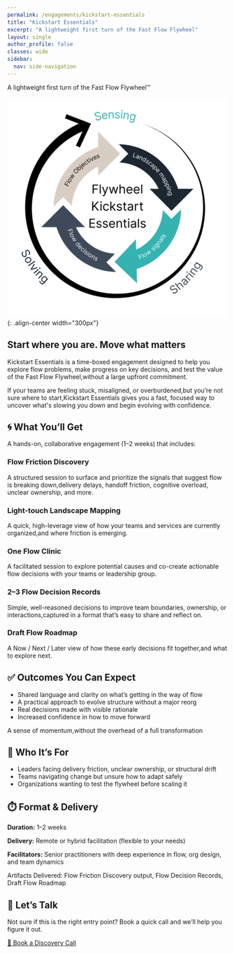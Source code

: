 ```yaml
---
permalink: /engagements/kickstart-essentials
title: "Kickstart Essentials"
excerpt: "A lightweight first turn of the Fast Flow Flywheel"
layout: single
author_profile: false
classes: wide
sidebar:
  nav: side-navigation
---
```


A lightweight first turn of the Fast Flow Flywheel™️

![Kickstart Essentials](/assets/images/engagements/flywheel-kickstart-essentials.png){: .align-center width="300px"}

## Start where you are. Move what matters

Kickstart Essentials is a time-boxed engagement designed to help you explore flow problems, make progress on key decisions, and test the value of the Fast Flow Flywheel,without a large upfront commitment.

If your teams are feeling stuck, misaligned, or overburdened,but you’re not sure where to start,Kickstart Essentials gives you a fast, focused way to uncover what's slowing you down and begin evolving with confidence.

## 🌀 What You’ll Get

A hands-on, collaborative engagement (1–2 weeks) that includes:

### Flow Friction Discovery

A structured session to surface and prioritize the signals that suggest flow is breaking down,delivery delays, handoff friction, cognitive overload, unclear ownership, and more.

### Light-touch Landscape Mapping

A quick, high-leverage view of how your teams and services are currently organized,and where friction is emerging.

### One Flow Clinic

A facilitated session to explore potential causes and co-create actionable flow decisions with your teams or leadership group.

### 2–3 Flow Decision Records

Simple, well-reasoned decisions to improve team boundaries, ownership, or interactions,captured in a format that’s easy to share and reflect on.

### Draft Flow Roadmap

A Now / Next / Later view of how these early decisions fit together,and what to explore next.

## ✅ Outcomes You Can Expect

- Shared language and clarity on what’s getting in the way of flow
- A practical approach to evolve structure without a major reorg
- Real decisions made with visible rationale
- Increased confidence in how to move forward

A sense of momentum,without the overhead of a full transformation

## 🎯 Who It’s For

- Leaders facing delivery friction, unclear ownership, or structural drift
- Teams navigating change but unsure how to adapt safely
- Organizations wanting to test the flywheel before scaling it

## ⏱️ Format & Delivery

**Duration:** 1–2 weeks

**Delivery:** Remote or hybrid facilitation (flexible to your needs)

**Facilitators:** Senior practitioners with deep experience in flow, org design, and team dynamics

Artifacts Delivered: Flow Friction Discovery output, Flow Decision Records, Draft Flow Roadmap

## 💬 Let’s Talk

Not sure if this is the right entry point? Book a quick call and we’ll help you figure it out.

[📅 Book a Discovery Call](/contact)

<!-- [📄 Download the Kickstart Essentials Overview PDF](/assets/pdf/kickstart-essentials-overview.pdf) 

[📬 Contact the Team](/contact) -->
